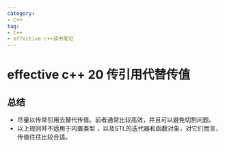 ```yaml
---
category: 
- C++
tag:
- C++
- effective c++读书笔记
---
```


# effective c++ 20 传引用代替传值


## 总结
- 尽量以传常引用去替代传值。前者通常比较高效，并且可以避免切割问题。
- 以上规则并不适用于内置类型 ，以及STL的迭代器和函数对象，对它们而言，传值往往比较合适。